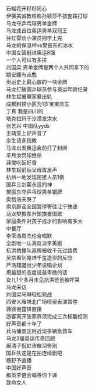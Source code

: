 石榴花开籽籽同心  
伊藤美诚教练称孙颖莎不按套路打球  
马龙夺乒乓球男单金牌  
马龙成首位奥运男单双冠王  
孙红雷劝小演员把学上完  
马龙的保温杯vs樊振东的冰水  
中国女篮挺进奥运8强  
一个人可以有多拼  
刘国梁 男单金牌是两个人共同拿下的  
姚安娜有点憨  
奥运史上最心酸的一块金牌  
马龙打破国乒球员参与奥运年龄纪录  
林生斌被曝家暴出轨  
成都封控小区为1岁宝宝庆生  
丁真 我是四川的  
塔克拉玛干沙漠发洪水  
张艺兴 中国队yyds  
王靖雯上好声音了  
余生请多指教  
马龙出发奥运会前打了封闭  
李月汝罚球绝杀  
龚俊吃饭好香  
林生斌前岳父母首发声  
杭州一地发现密接人员1例  
国乒三剑客永远的神  
樊振东夺乒乓球男单银牌  
奥恰洛夫哭了  
南京辟谣全国暂停寄往江宁快递  
马龙樊振东升国旗奏国歌  
家庭条件对孩子成才的影响有多大  
中餐厅  
李荣浩周杰伦合唱默  
全剧唯一认真反派李美娥  
抗洪救援队返程被收千元过路费  
吴京看到易烊千玺造型的反应  
严浩翔退出少年说唱企划  
用最狠的态度说最卑微的话  
女儿1个多月未见抗洪爸爸被吓哭  
马龙采访  
刘国梁马琳轻松观战  
西安大雁塔北广场喷泉表演暂停  
薇娅谢霆锋直播  
游客离开张家界须完成三次核酸检测  
好声音都十年了  
兵马俑景区附近现多辆急救车  
马龙3届奥运传奇回顾  
阚清子倪虹洁催泪告别  
国乒队这是在拍连续剧吧  
杨舒予直播  
中国好声音  
那英李健合唱等你下课  
致命女人  
